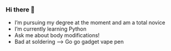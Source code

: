 ### Hi there 👋


- I’m pursuing my degree at the moment and am a total novice
- I’m currently learning Python
- Ask me about body modifications!
- Bad at soldering
--> Go go gadget vape pen
